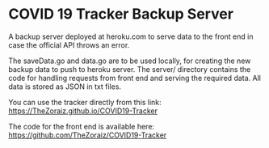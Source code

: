 # COVID 19 Tracker Backup Server

A backup server deployed at heroku.com to serve data to the front end in case the official API throws an error.

The saveData.go and data.go are to be used locally, for creating the new backup data to push to heroku server. The server/ directory contains the code for handling requests from front end and serving the required data. All data is stored as JSON in txt files.

You can use the tracker directly from this link:
https://TheZoraiz.github.io/COVID19-Tracker

The code for the front end is available here: https://github.com/TheZoraiz/COVID19-Tracker
